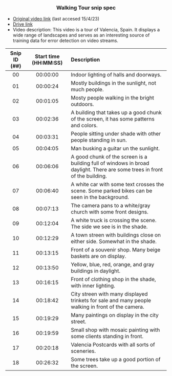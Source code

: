 
<center>
<h3>Walking Tour snip spec</h3>
</center>

* [Original video link](https://www.youtube.com/watch?v=EpCvEgh3I7o) (last accesed 15/4/23)
* [Drive link](https://drive.google.com/file/d/1YwzqGhnweLDrkpeVsIdnBzKoj3-baY-a/view?usp=share_link)
* Video description:
  This video is a tour of Valencia, Spain. It displays a wide range of landscapes and serves as an interesting source of training data for error detection on video streams.

<!-- BEGIN SNIP SPEC -->
| Snip ID (##) | Start time (HH:MM:SS) | Description
|:--:|:--------:|:-
| 00 | 00:00:00 | Indoor lighting of halls and doorways.
| 01 | 00:00:24 | Mostly buildings in the sunlight, not much people.
| 02 | 00:01:05 | Mosty people walking in the bright outdoors.
| 03 | 00:02:36 | A building that takes up a good chunk of the screen, it has some patterns and colors.
| 04 | 00:03:31 | People sitting under shade with other people standing in sun.
| 05 | 00:04:05 | Man busking a guitar un the sunlight.
| 06 | 00:06:06 | A good chunk of the screen is a building full of windows in broad daylight. There are some trees in front of the building.
| 07 | 00:06:40 | A white car with some text crosses the scene. Some parked bikes can be seen in the background.
| 08 | 00:07:13 | The camera pans to a white/gray church with some front designs.
| 09 | 00:12:04 | A white truck is crossing the scene. The side we see is in the shade.
| 10 | 00:12:29 | A town streen with buildings close on either side. Somewhat in the shade.
| 11 | 00:13:15 | Front of a souvenir shop. Many beige baskets are on display.
| 12 | 00:13:50 | Yellow, blue, red, orange, and gray buildings in daylight.
| 13 | 00:16:15 | Front of clothing shop in the shade, with inner lighting.
| 14 | 00:18:42 | City streen with many displayed trinkets for sale and many people walking in front of the camera.
| 15 | 00:19:29 | Many paintings on display in the city street.
| 16 | 00:19:59 | Small shop with mosaic painting with some clients standing in front.
| 17 | 00:20:18 | Valencia Postcards with all sorts of sceneries.
| 18 | 00:26:32 | Some trees take up a good portion of the screen.
<!-- END SNIP SPEC -->
